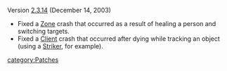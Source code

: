 Version [2.3.14](2.md.3.14 "wikilink") (December 14, 2003)

- Fixed a [Zone](Zone.md "wikilink") crash that occurred as a result of
  healing a person and switching targets.
- Fixed a [Client](Client.md "wikilink") crash that occurred after dying
  while tracking an object (using a [Striker](Striker.md "wikilink"), for
  example).

[category:Patches](category:Patches.md "wikilink")
